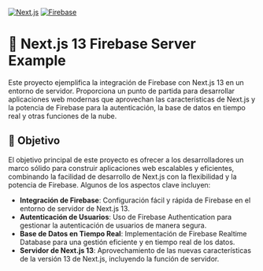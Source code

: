 [![Next.js](https://img.shields.io/badge/Next.js-000000?style=for-the-badge&logo=next.js&logoColor=white)](https://nextjs.org/)
[![Firebase](https://img.shields.io/badge/Firebase-FFCA28?style=for-the-badge&logo=firebase&logoColor=black)](https://firebase.google.com/)


# 🚀 Next.js 13 Firebase Server Example

Este proyecto ejemplifica la integración de Firebase con Next.js 13 en un entorno de servidor. Proporciona un punto de partida para desarrollar aplicaciones web modernas que aprovechan las características de Next.js y la potencia de Firebase para la autenticación, la base de datos en tiempo real y otras funciones de la nube.

## 🎯 Objetivo

El objetivo principal de este proyecto es ofrecer a los desarrolladores un marco sólido para construir aplicaciones web escalables y eficientes, combinando la facilidad de desarrollo de Next.js con la flexibilidad y la potencia de Firebase. Algunos de los aspectos clave incluyen:

- **Integración de Firebase**: Configuración fácil y rápida de Firebase en el entorno de servidor de Next.js 13.
- **Autenticación de Usuarios**: Uso de Firebase Authentication para gestionar la autenticación de usuarios de manera segura.
- **Base de Datos en Tiempo Real**: Implementación de Firebase Realtime Database para una gestión eficiente y en tiempo real de los datos.
- **Servidor de Next.js 13**: Aprovechamiento de las nuevas características de la versión 13 de Next.js, incluyendo la función de servidor.
